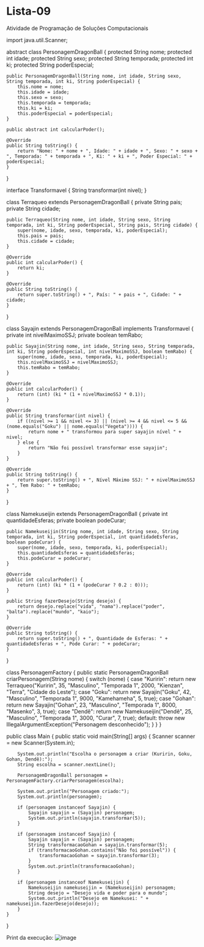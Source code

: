 # Lista-09
Atividade de Programação de Soluções Computacionais



import java.util.Scanner;

abstract class PersonagemDragonBall {
    protected String nome;
    protected int idade;
    protected String sexo;
    protected String temporada;
    protected int ki;
    protected String poderEspecial;

    public PersonagemDragonBall(String nome, int idade, String sexo, String temporada, int ki, String poderEspecial) {
        this.nome = nome;
        this.idade = idade;
        this.sexo = sexo;
        this.temporada = temporada;
        this.ki = ki;
        this.poderEspecial = poderEspecial;
    }

    public abstract int calcularPoder();

    @Override
    public String toString() {
        return "Nome: " + nome + ", Idade: " + idade + ", Sexo: " + sexo + ", Temporada: " + temporada + ", Ki: " + ki + ", Poder Especial: " + poderEspecial;
    }
}

interface Transformavel {
    String transformar(int nivel);
}

class Terraqueo extends PersonagemDragonBall {
    private String pais;
    private String cidade;

    public Terraqueo(String nome, int idade, String sexo, String temporada, int ki, String poderEspecial, String pais, String cidade) {
        super(nome, idade, sexo, temporada, ki, poderEspecial);
        this.pais = pais;
        this.cidade = cidade;
    }

    @Override
    public int calcularPoder() {
        return ki;
    }

    @Override
    public String toString() {
        return super.toString() + ", País: " + pais + ", Cidade: " + cidade;
    }
}

class Sayajin extends PersonagemDragonBall implements Transformavel {
    private int nivelMaximoSSJ;
    private boolean temRabo;

    public Sayajin(String nome, int idade, String sexo, String temporada, int ki, String poderEspecial, int nivelMaximoSSJ, boolean temRabo) {
        super(nome, idade, sexo, temporada, ki, poderEspecial);
        this.nivelMaximoSSJ = nivelMaximoSSJ;
        this.temRabo = temRabo;
    }

    @Override
    public int calcularPoder() {
        return (int) (ki * (1 + nivelMaximoSSJ * 0.1));
    }

    @Override
    public String transformar(int nivel) {
        if ((nivel >= 1 && nivel <= 3) || (nivel >= 4 && nivel <= 5 && (nome.equals("Goku") || nome.equals("Vegeta")))) {
            return nome + " transformou para super sayajin nível " + nivel;
        } else {
            return "Não foi possível transformar esse sayajin";
        }
    }

    @Override
    public String toString() {
        return super.toString() + ", Nível Máximo SSJ: " + nivelMaximoSSJ + ", Tem Rabo: " + temRabo;
    }
}

class Namekuseijin extends PersonagemDragonBall {
    private int quantidadeEsferas;
    private boolean podeCurar;

    public Namekuseijin(String nome, int idade, String sexo, String temporada, int ki, String poderEspecial, int quantidadeEsferas, boolean podeCurar) {
        super(nome, idade, sexo, temporada, ki, poderEspecial);
        this.quantidadeEsferas = quantidadeEsferas;
        this.podeCurar = podeCurar;
    }

    @Override
    public int calcularPoder() {
        return (int) (ki * (1 + (podeCurar ? 0.2 : 0)));
    }

    public String fazerDesejo(String desejo) {
        return desejo.replace("vida", "nama").replace("poder", "balta").replace("mundo", "kaio");
    }

    @Override
    public String toString() {
        return super.toString() + ", Quantidade de Esferas: " + quantidadeEsferas + ", Pode Curar: " + podeCurar;
    }
}

class PersonagemFactory {
    public static PersonagemDragonBall criarPersonagem(String nome) {
        switch (nome) {
            case "Kuririn":
                return new Terraqueo("Kuririn", 35, "Masculino", "Temporada 1", 2000, "Kienzan", "Terra", "Cidade do Leste");
            case "Goku":
                return new Sayajin("Goku", 42, "Masculino", "Temporada 1", 9000, "Kamehameha", 5, true);
            case "Gohan":
                return new Sayajin("Gohan", 23, "Masculino", "Temporada 1", 8000, "Masenko", 3, true);
            case "Dendê":
                return new Namekuseijin("Dendê", 25, "Masculino", "Temporada 1", 3000, "Curar", 7, true);
            default:
                throw new IllegalArgumentException("Personagem desconhecido");
        }
    }
}

public class Main {
    public static void main(String[] args) {
        Scanner scanner = new Scanner(System.in);

        System.out.println("Escolha o personagem a criar (Kuririn, Goku, Gohan, Dendê):");
        String escolha = scanner.nextLine();

        PersonagemDragonBall personagem = PersonagemFactory.criarPersonagem(escolha);

        System.out.println("Personagem criado:");
        System.out.println(personagem);

        if (personagem instanceof Sayajin) {
            Sayajin sayajin = (Sayajin) personagem;
            System.out.println(sayajin.transformar(5));
        }

        if (personagem instanceof Sayajin) {
            Sayajin sayajin = (Sayajin) personagem;
            String transformacaoGohan = sayajin.transformar(5);
            if (transformacaoGohan.contains("Não foi possível")) {
                transformacaoGohan = sayajin.transformar(3);
            }
            System.out.println(transformacaoGohan);
        }

        if (personagem instanceof Namekuseijin) {
            Namekuseijin namekuseijin = (Namekuseijin) personagem;
            String desejo = "Desejo vida e poder para o mundo";
            System.out.println("Desejo em Namekusei: " + namekuseijin.fazerDesejo(desejo));
        }
    }
}











Print da execução:
![image](https://github.com/barbieags/Lista-09/assets/166566797/78fe9af0-9e4d-4e55-afe8-b00e738afdc5)

